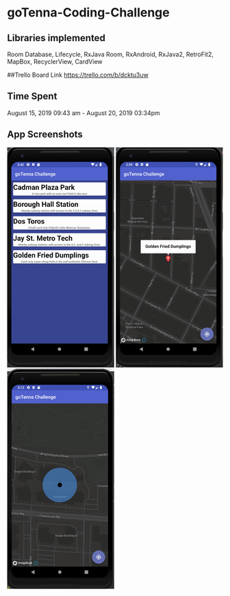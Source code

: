# goTenna-Coding-Challenge

## Libraries implemented
Room Database, Lifecycle, RxJava Room, RxAndroid, RxJava2, RetroFit2, MapBox, RecyclerView, CardView

##Trello Board Link
https://trello.com/b/dcktu3uw

## Time Spent
August 15, 2019 09:43 am - August 20, 2019 03:34pm
 
## App Screenshots

<img src="images/list.png" length="250" width="250">
<img src="images/map.png" length="250" width="250">
<img src="images/user_location.png" length="250" width="250">
